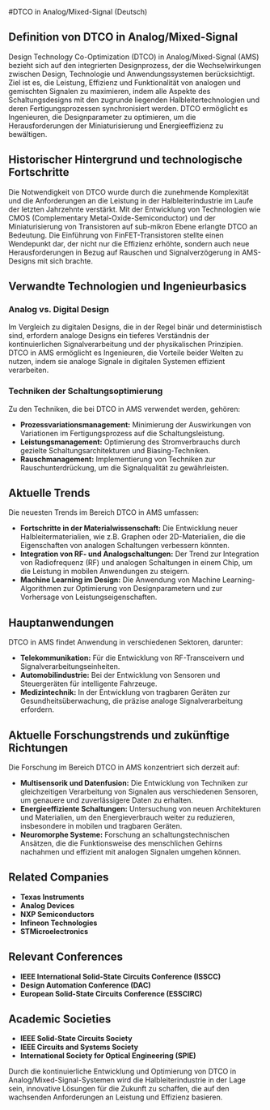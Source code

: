 #DTCO in Analog/Mixed-Signal (Deutsch)

## Definition von DTCO in Analog/Mixed-Signal

Design Technology Co-Optimization (DTCO) in Analog/Mixed-Signal (AMS) bezieht sich auf den integrierten Designprozess, der die Wechselwirkungen zwischen Design, Technologie und Anwendungssystemen berücksichtigt. Ziel ist es, die Leistung, Effizienz und Funktionalität von analogen und gemischten Signalen zu maximieren, indem alle Aspekte des Schaltungsdesigns mit den zugrunde liegenden Halbleitertechnologien und deren Fertigungsprozessen synchronisiert werden. DTCO ermöglicht es Ingenieuren, die Designparameter zu optimieren, um die Herausforderungen der Miniaturisierung und Energieeffizienz zu bewältigen.

## Historischer Hintergrund und technologische Fortschritte

Die Notwendigkeit von DTCO wurde durch die zunehmende Komplexität und die Anforderungen an die Leistung in der Halbleiterindustrie im Laufe der letzten Jahrzehnte verstärkt. Mit der Entwicklung von Technologien wie CMOS (Complementary Metal-Oxide-Semiconductor) und der Miniaturisierung von Transistoren auf sub-mikron Ebene erlangte DTCO an Bedeutung. Die Einführung von FinFET-Transistoren stellte einen Wendepunkt dar, der nicht nur die Effizienz erhöhte, sondern auch neue Herausforderungen in Bezug auf Rauschen und Signalverzögerung in AMS-Designs mit sich brachte.

## Verwandte Technologien und Ingenieurbasics

### Analog vs. Digital Design

Im Vergleich zu digitalen Designs, die in der Regel binär und deterministisch sind, erfordern analoge Designs ein tieferes Verständnis der kontinuierlichen Signalverarbeitung und der physikalischen Prinzipien. DTCO in AMS ermöglicht es Ingenieuren, die Vorteile beider Welten zu nutzen, indem sie analoge Signale in digitalen Systemen effizient verarbeiten.

### Techniken der Schaltungsoptimierung

Zu den Techniken, die bei DTCO in AMS verwendet werden, gehören:
- **Prozessvariationsmanagement:** Minimierung der Auswirkungen von Variationen im Fertigungsprozess auf die Schaltungsleistung.
- **Leistungsmanagement:** Optimierung des Stromverbrauchs durch gezielte Schaltungsarchitekturen und Biasing-Techniken.
- **Rauschmanagement:** Implementierung von Techniken zur Rauschunterdrückung, um die Signalqualität zu gewährleisten.

## Aktuelle Trends

Die neuesten Trends im Bereich DTCO in AMS umfassen:
- **Fortschritte in der Materialwissenschaft:** Die Entwicklung neuer Halbleitermaterialien, wie z.B. Graphen oder 2D-Materialien, die die Eigenschaften von analogen Schaltungen verbessern könnten.
- **Integration von RF- und Analogschaltungen:** Der Trend zur Integration von Radiofrequenz (RF) und analogen Schaltungen in einem Chip, um die Leistung in mobilen Anwendungen zu steigern.
- **Machine Learning im Design:** Die Anwendung von Machine Learning-Algorithmen zur Optimierung von Designparametern und zur Vorhersage von Leistungseigenschaften.

## Hauptanwendungen

DTCO in AMS findet Anwendung in verschiedenen Sektoren, darunter:
- **Telekommunikation:** Für die Entwicklung von RF-Transceivern und Signalverarbeitungseinheiten.
- **Automobilindustrie:** Bei der Entwicklung von Sensoren und Steuergeräten für intelligente Fahrzeuge.
- **Medizintechnik:** In der Entwicklung von tragbaren Geräten zur Gesundheitsüberwachung, die präzise analoge Signalverarbeitung erfordern.

## Aktuelle Forschungstrends und zukünftige Richtungen

Die Forschung im Bereich DTCO in AMS konzentriert sich derzeit auf:
- **Multisensorik und Datenfusion:** Die Entwicklung von Techniken zur gleichzeitigen Verarbeitung von Signalen aus verschiedenen Sensoren, um genauere und zuverlässigere Daten zu erhalten.
- **Energieeffiziente Schaltungen:** Untersuchung von neuen Architekturen und Materialien, um den Energieverbrauch weiter zu reduzieren, insbesondere in mobilen und tragbaren Geräten.
- **Neuromorphe Systeme:** Forschung an schaltungstechnischen Ansätzen, die die Funktionsweise des menschlichen Gehirns nachahmen und effizient mit analogen Signalen umgehen können.

## Related Companies

- **Texas Instruments**
- **Analog Devices**
- **NXP Semiconductors**
- **Infineon Technologies**
- **STMicroelectronics**

## Relevant Conferences

- **IEEE International Solid-State Circuits Conference (ISSCC)**
- **Design Automation Conference (DAC)**
- **European Solid-State Circuits Conference (ESSCIRC)**

## Academic Societies

- **IEEE Solid-State Circuits Society**
- **IEEE Circuits and Systems Society**
- **International Society for Optical Engineering (SPIE)**

Durch die kontinuierliche Entwicklung und Optimierung von DTCO in Analog/Mixed-Signal-Systemen wird die Halbleiterindustrie in der Lage sein, innovative Lösungen für die Zukunft zu schaffen, die auf den wachsenden Anforderungen an Leistung und Effizienz basieren.